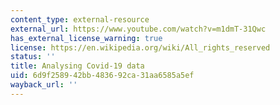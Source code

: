 ```yaml
---
content_type: external-resource
external_url: https://www.youtube.com/watch?v=m1dmT-31Qwc
has_external_license_warning: true
license: https://en.wikipedia.org/wiki/All_rights_reserved
status: ''
title: Analysing Covid-19 data
uid: 6d9f2589-42bb-4836-92ca-31aa6585a5ef
wayback_url: ''
---
```

